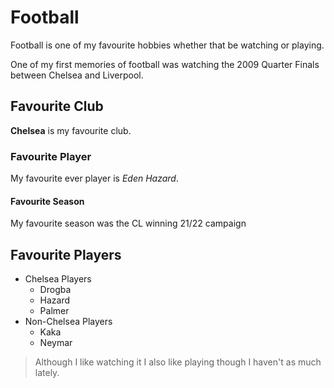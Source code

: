 # Football
Football is one of my favourite hobbies whether that be watching or playing.

One of my first memories of football was watching the 2009 Quarter Finals between Chelsea and Liverpool.



## Favourite Club
**Chelsea** is my favourite club.

### Favourite Player
My favourite ever player is _Eden Hazard_.

#### Favourite Season
My favourite season was the CL winning 21/22 campaign

Favourite Players
----------------
* Chelsea Players
  * Drogba
  * Hazard
  * Palmer
* Non-Chelsea Players
  * Kaka
  * Neymar

> Although I like watching it I also like playing though I haven't as much lately.
